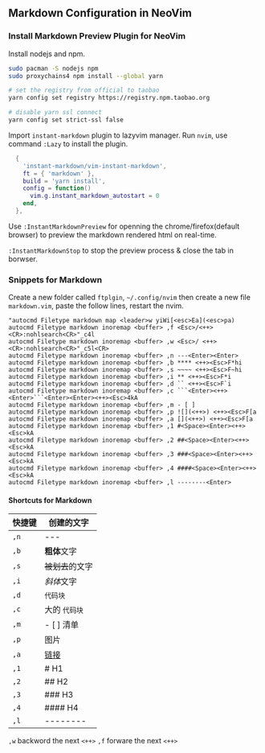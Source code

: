 ## Markdown Configuration in NeoVim

### Install Markdown Preview Plugin for NeoVim

Install nodejs and npm.
```bash
sudo pacman -S nodejs npm
sudo proxychains4 npm install --global yarn

# set the registry from official to taobao
yarn config set registry https://registry.npm.taobao.org

# disable yarn ssl connect
yarn config set strict-ssl false

```

Import `instant-markdown` plugin to lazyvim manager. Run `nvim`, use command `:Lazy` to install the plugin.

```lua
  {
    'instant-markdown/vim-instant-markdown',
    ft = { 'markdown' },
    build = 'yarn install',
    config = function()
      vim.g.instant_markdown_autostart = 0
    end,
  },
```

Use `:InstantMarkdownPreview` for  openning the chrome/firefox(default browser) to preview the markdown rendered html on real-time.

`:InstantMarkdownStop` to stop the preview process & close the tab in borwser.

### Snippets for Markdown
Create a new folder called `ftplgin`, `~/.config/nvim`  then create a new file `markdown.vim`, paste the follow lines, restart the nvim.

```vim
"autocmd Filetype markdown map <leader>w yiWi[<esc>Ea](<esc>pa)
autocmd Filetype markdown inoremap <buffer> ,f <Esc>/<++><CR>:nohlsearch<CR>"_c4l
autocmd Filetype markdown inoremap <buffer> ,w <Esc>/ <++><CR>:nohlsearch<CR>"_c5l<CR>
autocmd Filetype markdown inoremap <buffer> ,n ---<Enter><Enter>
autocmd Filetype markdown inoremap <buffer> ,b **** <++><Esc>F*hi
autocmd Filetype markdown inoremap <buffer> ,s ~~~~ <++><Esc>F~hi
autocmd Filetype markdown inoremap <buffer> ,i ** <++><Esc>F*i
autocmd Filetype markdown inoremap <buffer> ,d `` <++><Esc>F`i
autocmd Filetype markdown inoremap <buffer> ,c ```<Enter><++><Enter>```<Enter><Enter><++><Esc>4kA
autocmd Filetype markdown inoremap <buffer> ,m - [ ] 
autocmd Filetype markdown inoremap <buffer> ,p ![](<++>) <++><Esc>F[a
autocmd Filetype markdown inoremap <buffer> ,a [](<++>) <++><Esc>F[a
autocmd Filetype markdown inoremap <buffer> ,1 #<Space><Enter><++><Esc>kA
autocmd Filetype markdown inoremap <buffer> ,2 ##<Space><Enter><++><Esc>kA
autocmd Filetype markdown inoremap <buffer> ,3 ###<Space><Enter><++><Esc>kA
autocmd Filetype markdown inoremap <buffer> ,4 ####<Space><Enter><++><Esc>kA
autocmd Filetype markdown inoremap <buffer> ,l --------<Enter>
```

#### Shortcuts for Markdown
| 快捷键 | 创建的文字       |
|--------|------------------|
| `,n`   | ---              |
| `,b`   | **粗体**文字     |
| `,s`   | ~~被划去~~的文字 |
| `,i`   | *斜体*文字       |
| `,d`   | `代码块`         |
| `,c`   | 大的 `代码块`    |
| `,m`   | - [ ] 清单       |
| `,p`   | 图片             |
| `,a`   | [链接]()         |
| `,1`   | # H1             |
| `,2`   | ## H2            |
| `,3`   | ### H3           |
| `,4`   | #### H4          |
| `,l`   | --------         |

`,w` backword the next `<++>`
`,f` forware the next `<++>`

